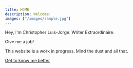```yaml
---
title: HOME
description: Welcome!
images: ["/images/sample.jpg"]
---
```


Hey, I'm Christopher Luis-Jorge: Writer Extraordinaire.

Give me a job!

This website is a work in progress. Mind the dust and all that.

[Get to know me better](/about "Get to know me better")
